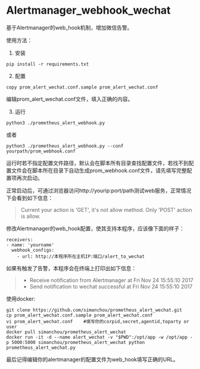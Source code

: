# Alertmanager_webhook_wechat

基于Alertmanager的web_hook机制，增加微信告警。

使用方法：

1. 安装

```
pip install -r requirements.txt
```

2. 配置

```
copy prom_alert_wechat.conf.sample prom_alert_wechat.conf
```
编辑prom_alert_wechat.conf文件，填入正确的内容。

3. 运行
```
python3 ./prometheus_alert_webhook.py

```
或者

```
python3 ./prometheus_alert_webhook.py --conf yourpath/prom_webhook.conf
```

运行时若不指定配置文件路径，默认会在脚本所有目录查找配置文件，若找不到配置文件会在脚本所在目录下自动生成prom_webhook.conf文件，请先填写完整配置项再次启动。

正常启动后，可通过浏览器访问http://yourip:port/path测试web服务，正常情况下会看到如下信息：
> Current your action is 'GET', it's not allow method. Only 'POST' action is allow.


修改Alertmanager的web_hook配置，使其支持本程序，应该像下面的样子：

```
receivers:
- name: 'yourname'
  webhook_configs:
    - url: http://本程序所在主机IP:端口/alert_to_wechat
```

如果有触发了告警，本程序会在终端上打印出如下信息：
> - Receive notification from Alertmanager at Fri Nov 24 15:55:10 2017
> - Send notification to wechat successful at Fri Nov 24 15:55:10 2017


使用docker:
```
git clone https://github.com/simanchou/prometheus_alert_wechat.git
cp prom_alert_wechat.conf.sample prom_alert_wechat.conf
vi prom_alert_wechat.conf    #填写你的corpid,secret,agentid,toparty or user
docker pull simanchou/prometheus_alert_wechat
docker run -it -d --name alert_wechat -v "$PWD":/opt/app -w /opt/app -p 5000:5000 simanchou/prometheus_alert_wechat python prometheus_alert_wechat.py

```
最后记得编辑你的alertmanager的配置文件为web_hook填写正确的URL。